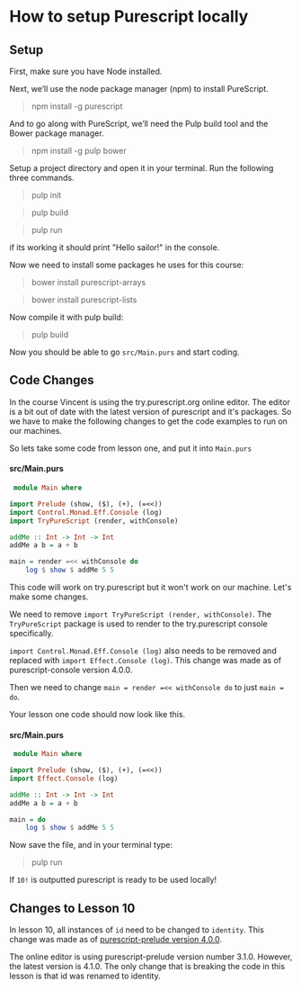 # How to setup Purescript locally

## Setup

First, make sure you have Node installed. 

Next, we’ll use the node package manager (npm) to install PureScript.

  > npm install -g purescript

And to go along with PureScript, we’ll need the Pulp build tool and the Bower package manager.

  > npm install -g pulp bower

Setup a project directory and open it in your terminal. 
Run the following three commands. 

  > pulp init

  > pulp build

  > pulp run

if its working it should print "Hello sailor!" in the console.

Now we need to install some packages he uses for this course:

  > bower install purescript-arrays
  
  > bower install purescript-lists

Now compile it with pulp build:
 
  > pulp build


Now you should be able to go `src/Main.purs` and start coding.

## Code Changes

In the course Vincent is using the try.purescript.org online editor. The editor is a bit out of date with the latest version of purescript and it's packages. So we have to make the following changes to get the code examples to run on our machines. 

So lets take some code from lesson one, and put it into `Main.purs`

#### src/Main.purs
```purescript
 module Main where

import Prelude (show, ($), (+), (=<<))
import Control.Monad.Eff.Console (log)
import TryPureScript (render, withConsole)

addMe :: Int -> Int -> Int
addMe a b = a + b

main = render =<< withConsole do
    log $ show $ addMe 5 5
```

This code will work on try.purescript but it won't work on our machine. Let's make some changes. 

We need to remove `import TryPureScript (render, withConsole)`. The `TryPureScript` package is used to render to the try.purescript console specifically. 

`import Control.Monad.Eff.Console (log)` also needs to be removed and replaced with `import Effect.Console (log)`. This change was made as of purescript-console version 4.0.0. 

Then we need to change `main = render =<< withConsole do` to just `main = do`.

Your lesson one code should now look like this. 

#### src/Main.purs
```purescript
 module Main where

import Prelude (show, ($), (+), (=<<))
import Effect.Console (log)

addMe :: Int -> Int -> Int
addMe a b = a + b

main = do
    log $ show $ addMe 5 5
```

Now save the file, and in your terminal type:

  > pulp run

If `10!` is outputted purescript is ready to be used locally!

## Changes to Lesson 10

In lesson 10, all instances of `id` need to be changed to `identity`. This change was made as of [purescript-prelude version 4.0.0](https://github.com/purescript/purescript-prelude/releases/tag/v4.0.0). 

The online editor is using purescript-prelude version number 3.1.0. However, the latest version is 4.1.0. The only change that is breaking the code in this lesson is that id was renamed to identity. 